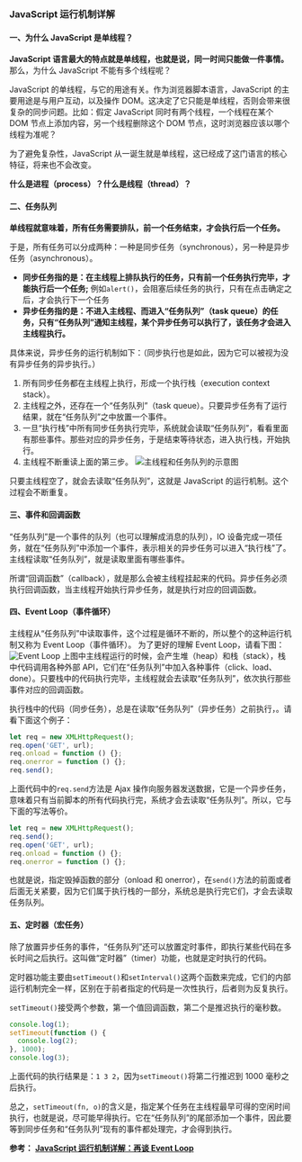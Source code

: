 ### JavaScript 运行机制详解

#### 一、为什么 JavaScript 是单线程？

**JavaScript 语言最大的特点就是单线程，也就是说，同一时间只能做一件事情。** 那么，为什么 JavaScript 不能有多个线程呢？

JavaScript 的单线程，与它的用途有关。作为浏览器脚本语言，JavaScript 的主要用途是与用户互动，以及操作 DOM。这决定了它只能是单线程，否则会带来很复杂的同步问题。比如：假定 JavaScript 同时有两个线程，一个线程在某个 DOM 节点上添加内容，另一个线程删除这个 DOM 节点，这时浏览器应该以哪个线程为准呢？

为了避免复杂性，JavaScript 从一诞生就是单线程，这已经成了这门语言的核心特征，将来也不会改变。

**什么是进程（process）？什么是线程（thread）？**

#### 二、任务队列

**单线程就意味着，所有任务需要排队，前一个任务结束，才会执行后一个任务。**

于是，所有任务可以分成两种：一种是同步任务（synchronous），另一种是异步任务（asynchronous）。

- **同步任务指的是：在主线程上排队执行的任务，只有前一个任务执行完毕，才能执行后一个任务;** 例如`alert()`，会阻塞后续任务的执行，只有在点击确定之后，才会执行下一个任务
- **异步任务指的是：不进入主线程、而进入“任务队列”（task queue）的任务，只有“任务队列”通知主线程，某个异步任务可以执行了，该任务才会进入主线程执行。**

具体来说，异步任务的运行机制如下：（同步执行也是如此，因为它可以被视为没有异步任务的异步执行。）

1. 所有同步任务都在主线程上执行，形成一个执行栈（execution context stack）。
2. 主线程之外，还存在一个“任务队列”（task queue）。只要异步任务有了运行结果，就在“任务队列”之中放置一个事件。
3. 一旦“执行栈”中所有同步任务执行完毕，系统就会读取“任务队列”，看看里面有那些事件。那些对应的异步任务，于是结束等待状态，进入执行栈，开始执行。
4. 主线程不断重读上面的第三步。
   ![主线程和任务队列的示意图](https://www.ruanyifeng.com/blogimg/asset/2014/bg2014100801.jpg)

只要主线程空了，就会去读取“任务队列”，这就是 JavaScript 的运行机制。这个过程会不断重复。

#### 三、事件和回调函数

“任务队列”是一个事件的队列（也可以理解成消息的队列），IO 设备完成一项任务，就在“任务队列”中添加一个事件，表示相关的异步任务可以进入“执行栈”了。主线程读取“任务队列”，就是读取里面有哪些事件。

所谓“回调函数”（callback），就是那么会被主线程挂起来的代码。异步任务必须执行回调函数，当主线程开始执行异步任务，就是执行对应的回调函数。

#### 四、Event Loop（事件循环）

主线程从“任务队列”中读取事件，这个过程是循环不断的，所以整个的这种运行机制又称为 Event Loop（事件循环）。
为了更好的理解 Event Loop，请看下图：
![Event Loop](https://www.ruanyifeng.com/blogimg/asset/2014/bg2014100802.png)
上图中主线程运行的时候，会产生堆（heap）和栈（stack），栈中代码调用各种外部 API，它们在“任务队列”中加入各种事件（click、load、done）。只要栈中的代码执行完毕，主线程就会去读取“任务队列”，依次执行那些事件对应的回调函数。

执行栈中的代码（同步任务），总是在读取“任务队列”（异步任务）之前执行，。请看下面这个例子：

```js
let req = new XMLHttpRequest();
req.open('GET', url);
req.onload = function () {};
req.onerror = function () {};
req.send();
```

上面代码中的`req.send`方法是 Ajax 操作向服务器发送数据，它是一个异步任务，意味着只有当前脚本的所有代码执行完，系统才会去读取“任务队列”。所以，它与下面的写法等价。

```js
let req = new XMLHttpRequest();
req.send();
req.open('GET', url);
req.onload = function () {};
req.onerror = function () {};
```

也就是说，指定毁掉函数的部分（onload 和 onerror），在`send()`方法的前面或者后面无关紧要，因为它们属于执行栈的一部分，系统总是执行完它们，才会去读取任务队列。

#### 五、定时器（宏任务）

除了放置异步任务的事件，“任务队列”还可以放置定时事件，即执行某些代码在多长时间之后执行。这叫做“定时器”（timer）功能，也就是定时执行的代码。

定时器功能主要由`setTimeout()`和`setInterval()`这两个函数来完成，它们的内部运行机制完全一样，区别在于前者指定的代码是一次性执行，后者则为反复执行。

`setTimeout()`接受两个参数，第一个值回调函数，第二个是推迟执行的毫秒数。

```js
console.log(1);
setTimeout(function () {
  console.log(2);
}, 1000);
console.log(3);
```

上面代码的执行结果是：`1 3 2`，因为`setTimeout()`将第二行推迟到 1000 毫秒之后执行。

总之，`setTimeout(fn, o)`的含义是，指定某个任务在主线程最早可得的空闲时间执行，也就是说，尽可能早得执行。它在“任务队列”的尾部添加一个事件，因此要等到同步任务和“任务队列”现有的事件都处理完，才会得到执行。

**参考：**
**[JavaScript 运行机制详解：再谈 Event Loop](https://www.ruanyifeng.com/blog/2014/10/event-loop.html)**
